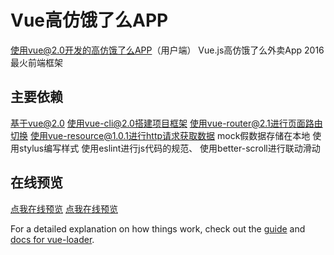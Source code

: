 # Vue高仿饿了么APP

使用vue@2.0开发的高仿饿了么APP（用户端） Vue.js高仿饿了么外卖App 2016最火前端框架

## 主要依赖

基于vue@2.0
使用vue-cli@2.0搭建项目框架
使用vue-router@2.1进行页面路由切换
使用vue-resource@1.0.1进行http请求获取数据
mock假数据存储在本地
使用stylus编写样式
使用eslint进行js代码的规范、
使用better-scroll进行联动滑动

## 在线预览
[点我在线预览](http://112.74.200.85:8889)
[点我在线预览](http://chenyubo.me/vue-eleme-app/dist/index.html)

For a detailed explanation on how things work, check out the [guide](http://vuejs-templates.github.io/webpack/) and [docs for vue-loader](http://vuejs.github.io/vue-loader).
